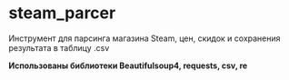 # steam_parcer
Инструмент для парсинга магазина Steam, цен, скидок и сохранения результата в таблицу .csv

__Использованы библиотеки Beautifulsoup4, requests, csv, re__
